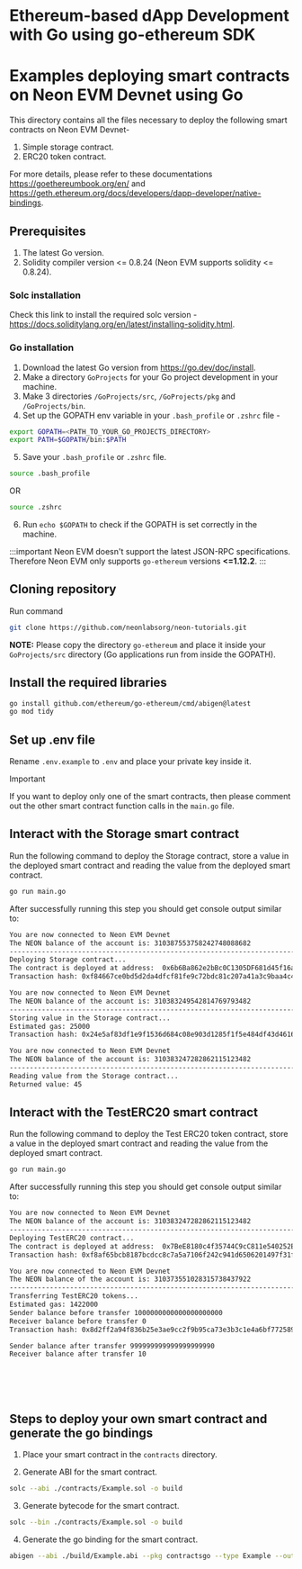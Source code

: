 # Ethereum-based dApp Development with Go using go-ethereum SDK

# Examples deploying smart contracts on Neon EVM Devnet using Go

This directory contains all the files necessary to deploy the following smart contracts on Neon EVM Devnet-

1. Simple storage contract.
2. ERC20 token contract.

For more details, please refer to these documentations https://goethereumbook.org/en/ and https://geth.ethereum.org/docs/developers/dapp-developer/native-bindings.

## Prerequisites

1. The latest Go version.
2. Solidity compiler version <= 0.8.24 (Neon EVM supports solidity <= 0.8.24).

### Solc installation

Check this link to install the required solc version - https://docs.soliditylang.org/en/latest/installing-solidity.html.

### Go installation

1. Download the latest Go version from https://go.dev/doc/install.
2. Make a directory `GoProjects` for your Go project development in your machine.
3. Make 3 directories `/GoProjects/src`, `/GoProjects/pkg` and `/GoProjects/bin`.
4. Set up the GOPATH env variable in your `.bash_profile` or `.zshrc` file -

```sh
export GOPATH=<PATH_TO_YOUR_GO_PROJECTS_DIRECTORY>
export PATH=$GOPATH/bin:$PATH
```

5. Save your `.bash_profile` or `.zshrc` file.

```sh
source .bash_profile
```

OR

```sh
source .zshrc
```

6. Run `echo $GOPATH` to check if the GOPATH is set correctly in the machine.

:::important
Neon EVM doesn't support the latest JSON-RPC specifications. Therefore Neon EVM only supports `go-ethereum` versions **<=1.12.2**.
:::

## Cloning repository

Run command

```sh
git clone https://github.com/neonlabsorg/neon-tutorials.git
```

**NOTE:** Please copy the directory `go-ethereum` and place it inside your `GoProjects/src` directory (Go applications run from inside the GOPATH).

## Install the required libraries

```sh
go install github.com/ethereum/go-ethereum/cmd/abigen@latest
go mod tidy
```

## Set up .env file

Rename `.env.example` to `.env` and place your private key inside it.

> [!IMPORTANT]
> If you want to deploy only one of the smart contracts, then please comment out the other smart contract function calls in the `main.go` file.

## Interact with the **Storage** smart contract

Run the following command to deploy the Storage contract, store a value in the deployed smart contract and reading the value from the deployed smart contract.

```sh
go run main.go
```

After successfully running this step you should get console output similar to:

```sh
You are now connected to Neon EVM Devnet
The NEON balance of the account is: 310387553758242748088682
------------------------------------------------------------------------
Deploying Storage contract...
The contract is deployed at address:  0x6b6Ba862e2bBc0C1305DF681d45f16a1D6F57baf
Transaction hash: 0xf84667ce0bd5d2da4dfcf81fe9c72bdc81c207a41a3c9baa4c43e9ebb6ae1b6e

You are now connected to Neon EVM Devnet
The NEON balance of the account is: 310383249542814769793482
------------------------------------------------------------------------
Storing value in the Storage contract...
Estimated gas: 25000
Transaction hash: 0x24e5af83df1e9f1536d684c08e903d1285f1f5e484df43d4616c925bb25ec9a9

You are now connected to Neon EVM Devnet
The NEON balance of the account is: 310383247282862115123482
------------------------------------------------------------------------
Reading value from the Storage contract...
Returned value: 45
```

## Interact with the **TestERC20** smart contract

Run the following command to deploy the Test ERC20 token contract, store a value in the deployed smart contract and reading the value from the deployed smart contract.

```sh
go run main.go
```

After successfully running this step you should get console output similar to:

```sh
You are now connected to Neon EVM Devnet
The NEON balance of the account is: 310383247282862115123482
------------------------------------------------------------------------
Deploying TestERC20 contract...
The contract is deployed at address:  0x7BeE8180c4f35744C9cC811e540252ECcD8AcEb4
Transaction hash: 0xf8af65bcb8187bcdcc8c7a5a7106f242c941d6506201497f31f46099d891bcc6

You are now connected to Neon EVM Devnet
The NEON balance of the account is: 310373551028315738437922
------------------------------------------------------------------------
Transferring TestERC20 tokens...
Estimated gas: 1422000
Sender balance before transfer 1000000000000000000000
Receiver balance before transfer 0
Transaction hash: 0x8d2ff2a94f836b25e3ae9cc2f9b95ca73e3b3c1e4a6bf7725890eddd915029ab

Sender balance after transfer 999999999999999999990
Receiver balance after transfer 10
```

<br><br><br>

## Steps to deploy your own smart contract and generate the go bindings

1. Place your smart contract in the `contracts` directory.

2. Generate ABI for the smart contract.

```sh
solc --abi ./contracts/Example.sol -o build
```

3. Generate bytecode for the smart contract.

```sh
solc --bin ./contracts/Example.sol -o build
```

4. Generate the go binding for the smart contract.

```sh
abigen --abi ./build/Example.abi --pkg contractsgo --type Example --out ./contractsgo/Example.go --bin ./build/Example.bin
```
